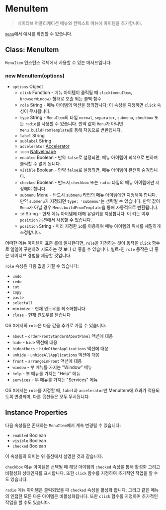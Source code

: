﻿# MenuItem

> 네이티브 어플리케이션 메뉴와 컨텍스트 메뉴에 아이템을 추가합니다.

[`menu`](menu.md)에서 예시를 확인할 수 있습니다.

## Class: MenuItem

`MenuItem` 인스턴스 객체에서 사용할 수 있는 메서드입니다:

### new MenuItem(options)

* `options` Object
  * `click` Function - 메뉴 아이템이 클릭될 때 `click(menuItem, browserWindow)`
    형태로 호출 되는 콜백 함수
  * `role` String - 메뉴 아이템의 액션을 정의합니다; 이 속성을 지정하면 `click`
    속성이 무시됩니다.
  * `type` String - `MenuItem`의 타입 `normal`, `separator`, `submenu`,
    `checkbox` 또는 `radio`를 사용할 수 있습니다. 만약 값이 `Menu`가 아니면
    `Menu.buildFromTemplate`를 통해 자동으로 변환됩니다.
  * `label` String
  * `sublabel` String
  * `accelerator` [Accelerator](accelerator.md)
  * `icon` [NativeImage](native-image.md)
  * `enabled` Boolean - 만약 `false`로 설정되면, 메뉴 아이템이 회색으로 변하며
    클릭할 수 없게 됩니다.
  * `visible` Boolean - 만약 `false`로 설정되면, 메뉴 아이템이 완전히 숨겨집니다.
  * `checked` Boolean - 반드시 `checkbox` 또는 `radio` 타입의 메뉴 아이템에만
    지정해야 합니다.
  * `submenu` Menu - 반드시 `submenu` 타입의 메뉴 아이템에만 지정해야 합니다. 만약
    `submenu`가 지정되면 `type: 'submenu'`는 생략될 수 있습니다. 만약 값이 `Menu`가
    아닐 경우 `Menu.buildFromTemplate`을 통해 자동적으로 변환됩니다.     
  * `id` String - 현재 메뉴 아이템에 대해 유일키를 지정합니다. 이 키는 이후
    `position` 옵션에서 사용할 수 있습니다.
  * `position` String - 미리 지정한 `id`를 이용하여 메뉴 아이템의 위치를 세밀하게
    조정합니다.

어떠한 메뉴 아이템이 표준 롤에 일치한다면, `role`을 지정하는 것이 동작을 `click`
함수로 일일이 구현하려 시도하는 것 보다 더 좋을 수 있습니다. 빌트-인 `role` 동작은
더 좋은 네이티브 경험을 제공할 것입니다.

`role` 속성은 다음 값을 가질 수 있습니다:

* `undo`
* `redo`
* `cut`
* `copy`
* `paste`
* `selectall`
* `minimize` - 현재 윈도우를 최소화합니다
* `close` - 현재 윈도우를 닫습니다

OS X에서의 `role`은 다음 값을 추가로 가질 수 있습니다:

* `about` - `orderFrontStandardAboutPanel` 액션에 대응
* `hide` - `hide` 액션에 대응
* `hideothers` - `hideOtherApplications` 액션에 대응
* `unhide` - `unhideAllApplications` 액션에 대응
* `front` - `arrangeInFront` 액션에 대응
* `window` - 부 메뉴를 가지는 "Window" 메뉴
* `help` - 부 메뉴를 가지는 "Help" 메뉴
* `services` - 부 메뉴를 가지는 "Services" 메뉴

OS X에서는 `role`을 지정할 때, `label`과 `accelerator`만 MenuItem에 효과가
적용되도록 변경되며, 다른 옵션들은 모두 무시됩니다.

## Instance Properties

다음 속성들은 존재하는 `MenuItem`에서 계속 변경될 수 있습니다:

  * `enabled` Boolean
  * `visible` Boolean
  * `checked` Boolean

이 속성들의 의미는 위 옵션에서 설명한 것과 같습니다.

`checkbox` 메뉴 아이템은 선택될 때 해당 아이템의 `checked` 속성을 통해 활성화 그리고
비활성화 상태인지를 표시합니다. 또한 `click` 함수를 지정하여 추가적인 작업을 할 수도
있습니다.

`radio` 메뉴 아이템은 클릭되었을 때 `checked` 속성을 활성화 합니다. 그리고 같은
메뉴의 인접한 모든 다른 아이템은 비활성화됩니다. 또한 `click` 함수를 지정하여 추가적인
작업을 할 수도 있습니다.
